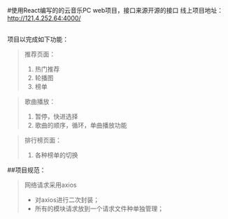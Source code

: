 #使用React编写的的云音乐PC web项目，接口来源开源的接口
线上项目地址：http://121.4.252.64:4000/
##
项目以完成如下功能：
> 推荐页面：
> 1. 热门推荐
> 2. 轮播图
> 3. 榜单

> 歌曲播放：
> 1. 暂停，快进选择
> 2. 歌曲的顺序，循环，单曲播放功能

> 排行榜页面：
> 1. 各种榜单的切换

##项目规范：
> 网络请求采用axios
> + 对axios进行二次封装；
> +  所有的模块请求放到一个请求文件种单独管理；

